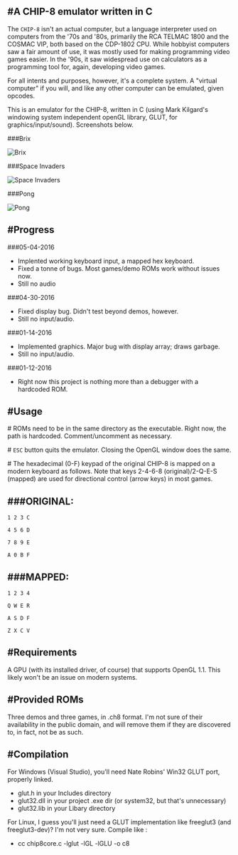 #A CHIP-8 emulator written in C
--------------------------------
The `CHIP-8` isn't an actual computer, but a language interpreter used on computers from the '70s and '80s, primarily the RCA TELMAC 1800 and the COSMAC VIP, both based on the CDP-1802 CPU. While hobbyist computers saw a fair amount of use, it was mostly used for making programming video games easier. In the '90s, it saw widespread use on calculators as a programming tool for, again, developing video games.

For all intents and purposes, however, it's a complete system. A "virtual computer" if you will, and like any other computer can be emulated, given opcodes.

This is an emulator for the CHIP-8, written in C (using Mark Kilgard's windowing system independent openGL library, GLUT, for graphics/input/sound). Screenshots below.

###Brix

![Brix](https://cloud.githubusercontent.com/assets/8657811/15047354/33d97df0-1302-11e6-8a38-742ac029495e.jpg)


###Space Invaders

![Space Invaders](https://cloud.githubusercontent.com/assets/8657811/15047355/33da60a8-1302-11e6-8e89-d89845110682.jpg)


###Pong

![Pong](https://cloud.githubusercontent.com/assets/8657811/15047356/33dab940-1302-11e6-8b60-4cee424fac31.jpg)

#Progress
---------
###05-04-2016
* Implented working keyboard input, a mapped hex keyboard.
* Fixed a tonne of bugs. Most games/demo ROMs work without issues now.
* Still no audio
 
###04-30-2016
* Fixed display bug. Didn't test beyond demos, however.
* Still no input/audio.

###01-14-2016
* Implemented graphics. Major bug with display array; draws garbage.
* Still no input/audio.

###01-12-2016
* Right now this project is nothing more than a debugger with a hardcoded ROM.


#Usage
-------
\# ROMs need to be in the same directory as the executable. Right now, the path is hardcoded. Comment/uncomment as necessary.

\# `ESC` button quits the emulator. Closing the OpenGL window does the same.

\# The hexadecimal (0-F) keypad of the original CHIP-8 is mapped on a modern keyboard as follows. Note that keys 2-4-6-8 (original)/2-Q-E-S (mapped) are used for directional control (arrow keys) in most games.



###ORIGINAL:
--------

`1 2 3 C`

`4 5 6 D`

`7 8 9 E`

`A 0 B F`


###MAPPED:
--------

`1 2 3 4`

`Q W E R`

`A S D F`

`Z X C V`


#Requirements
-------------
A GPU (with its installed driver, of course) that supports OpenGL 1.1. This likely won't be an issue on modern systems.


#Provided ROMs
--------------
Three demos and three games, in .ch8 format. I'm not sure of their availability in the public domain, and will remove them if they are discovered to, in fact, not be as such.


#Compilation
------------
For Windows (Visual Studio), you'll need Nate Robins' Win32 GLUT port, properly linked.
* glut.h      in your Includes directory
* glut32.dll  in your project .exe dir (or system32, but that's unnecessary)
* glut32.lib  in your Libary directory


For Linux, I guess you'll just need a GLUT implementation like freeglut3 (and freeglut3-dev)? I'm not very sure.
Compile like : 
* cc	chip8core.c 	-lglut 	-lGL 	-lGLU 	-o 	c8
